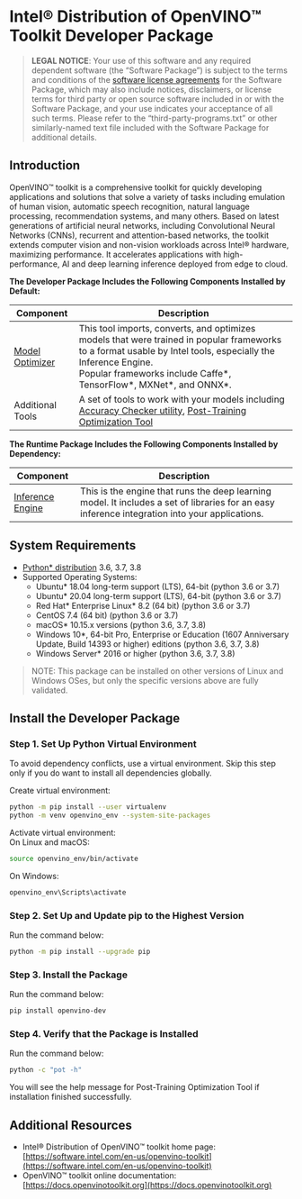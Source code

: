 # Intel® Distribution of OpenVINO™ Toolkit Developer Package 

> **LEGAL NOTICE**: Your use of this software and any required dependent software (the
“Software Package”) is subject to the terms and conditions of the [software license agreements](https://software.intel.com/en-us/license/eula-for-intel-software-development-products) for the Software Package, which may also include notices, disclaimers, or
license terms for third party or open source software included in or with the Software Package, and your use indicates your acceptance of all such terms. Please refer to the “third-party-programs.txt” or other similarly-named text file included with the Software Package for additional details.

## Introduction

OpenVINO™ toolkit is a comprehensive toolkit for quickly developing applications and solutions that solve a variety of tasks including emulation of human vision, automatic speech recognition, natural language processing, recommendation systems, and many others. Based on latest generations of artificial neural networks, including Convolutional Neural Networks (CNNs), recurrent and attention-based networks, the toolkit extends computer vision and non-vision workloads across Intel® hardware, maximizing performance. It accelerates applications with high-performance, AI and deep learning inference deployed from edge to cloud.

**The Developer Package Includes the Following Components Installed by Default:**

| Component                                                                                           | Description                                                                                                                                                                                                                                                                                                   |  
|-----------------------------------------------------------------------------------------------------|---------------------------------------------------------------------------------------------------------------------------------------------------------------------------------------------------------------------------------------------------------------------------------------------------------------|
| [Model Optimizer](https://docs.openvinotoolkit.org/latest/openvino_docs_MO_DG_Deep_Learning_Model_Optimizer_DevGuide.html) | This tool imports, converts, and optimizes models that were trained in popular frameworks to a format usable by Intel tools, especially the Inference Engine. <br>Popular frameworks include Caffe\*, TensorFlow\*, MXNet\*, and ONNX\*.                                                                              |
| Additional Tools                                   | A set of tools to work with your models including [Accuracy Checker utility](https://docs.openvinotoolkit.org/latest/omz_tools_accuracy_checker_README.html), [Post-Training Optimization Tool](https://docs.openvinotoolkit.org/latest/pot_README.html)  |

**The Runtime Package Includes the Following Components Installed by Dependency:**

| Component                                                                                           | Description                                                                                                                                                                                                                                                                                                   |  
|-----------------------------------------------------------------------------------------------------|---------------------------------------------------------------------------------------------------------------------------------------------------------------------------------------------------------------------------------------------------------------------------------------------------------------|
| [Inference Engine](https://pypi.org/project/openvino)               | This is the engine that runs the deep learning model. It includes a set of libraries for an easy inference integration into your applications.                                                                                                                                                                |


## System Requirements

* [Python* distribution](https://www.python.org/) 3.6, 3.7, 3.8
* Supported Operating Systems:
  - Ubuntu* 18.04 long-term support (LTS), 64-bit (python 3.6 or 3.7)
  - Ubuntu* 20.04 long-term support (LTS), 64-bit (python 3.6 or 3.7)
  - Red Hat* Enterprise Linux* 8.2 (64 bit) (python 3.6 or 3.7)
  - CentOS 7.4 (64 bit) (python 3.6 or 3.7)
  - macOS* 10.15.x versions (python 3.6, 3.7, 3.8)
  - Windows 10*, 64-bit Pro, Enterprise or Education (1607 Anniversary Update, Build 14393 or higher) editions (python 3.6, 3.7, 3.8)
  - Windows Server* 2016 or higher (python 3.6, 3.7, 3.8)
> NOTE: This package can be installed on other versions of Linux and Windows OSes, but only the specific versions above are fully validated.

## Install the Developer Package

### Step 1. Set Up Python Virtual Environment

To avoid dependency conflicts, use a virtual environment. Skip this
   step only if you do want to install all dependencies globally.

Create virtual environment:
```sh
python -m pip install --user virtualenv 
python -m venv openvino_env --system-site-packages
```

Activate virtual environment:<br>
On Linux and macOS:
```sh
source openvino_env/bin/activate
```
On Windows:
```sh
openvino_env\Scripts\activate
```

### Step 2. Set Up and Update pip to the Highest Version

Run the command below:
```sh
python -m pip install --upgrade pip
```

### Step 3. Install the Package

Run the command below: <br>

   ```sh
   pip install openvino-dev
   ```

### Step 4. Verify that the Package is Installed

Run the command below:
```sh
python -c "pot -h"
```
   
You will see the help message for Post-Training Optimization Tool if installation finished successfully.

## Additional Resources

- Intel® Distribution of OpenVINO™ toolkit home page: [https://software.intel.com/en-us/openvino-toolkit](https://software.intel.com/en-us/openvino-toolkit)
- OpenVINO™ toolkit online documentation: [https://docs.openvinotoolkit.org](https://docs.openvinotoolkit.org)


